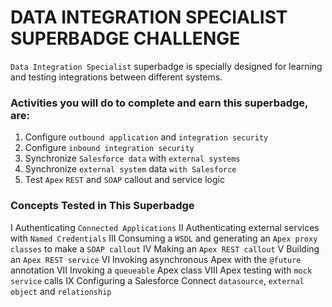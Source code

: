 # DATA INTEGRATION SPECIALIST SUPERBADGE CHALLENGE

`Data Integration Specialist` superbadge is specially designed for learning and testing integrations between different systems.


### Activities you will do to complete and earn this superbadge, are: 
1. Configure `outbound application` and `integration security`
2. Configure `inbound integration security`
3. Synchronize `Salesforce data` with `external systems`
4. Synchronize `external system` data `with Salesforce`
5. Test `Apex` `REST` and `SOAP` callout and service logic

### Concepts Tested in This Superbadge
I Authenticating `Connected Applications`
II Authenticating external services with `Named Credentials`
III Consuming a `WSDL` and generating an `Apex proxy classes` to make a `SOAP callout`
IV Making an `Apex REST callout`
V Building an `Apex REST service`
VI Invoking asynchronous Apex with the `@future` annotation
VII Invoking a `queueable` Apex class
VIII Apex testing with `mock service` calls
IX Configuring a Salesforce Connect `datasource`, `external object` and `relationship`
